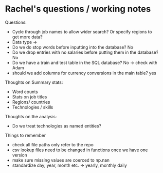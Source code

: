 # Rachel's questions / working notes


Questions:
 - Cycle through job names to allow wider search? Or specify regions to get more data?
 - Data type ->
 - Do we do stop words before inputting into the database? No
 - Do we drop entries with no salaries before putting them in the database? No
 - Do we have a train and test table in the SQL database? No -> check with Adam
 - should we add columns for currency conversions in the main table? yes
 

Thoughts on Summary stats:
 - Word counts
 - Stats on job titles
 - Regions/ countries
 - Technologies / skills
 
Thoughts on the analysis:

 - Do we treat technologies as named entities?
 
 Things to remember
 - check all file paths only refer to the repo
 - csv lookup files need to be changed in functions once we have one version
 - make sure missing values are coerced to np.nan
 - standardize day, year, month etc. -> yearly, monthly daily
 
